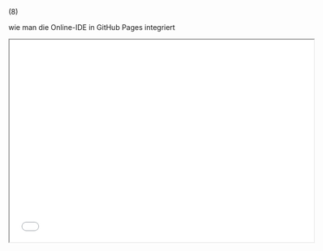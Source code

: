 (8)

wie man die Online-IDE in GitHub Pages integriert

<iframe src="Template.html" style="width:600px; height:400px"></iframe>
